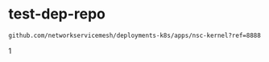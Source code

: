 # test-dep-repo

```bash
github.com/networkservicemesh/deployments-k8s/apps/nsc-kernel?ref=8888
```

1
